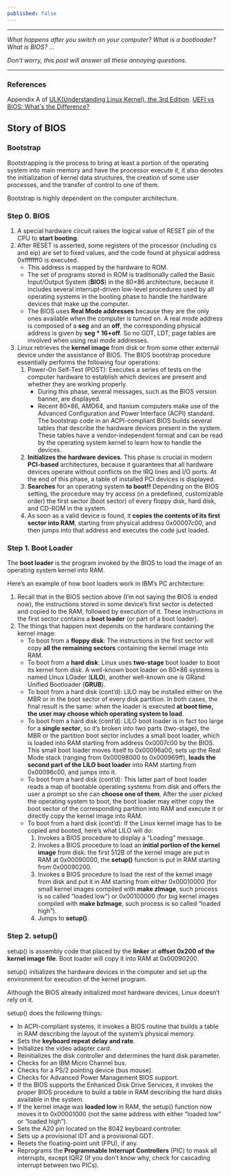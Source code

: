 ```yaml
---
published: false
---
```

---

_What happens after you switch on your computer? What is a bootloader? What is BIOS? ..._

_Don't worry, this post will answer all these annoying questions._

---
### References
Appendix A of [ULK(Understanding Linux Kernel), the 3rd Edition](https://www.amazon.com/Understanding-Linux-Kernel-Third-Daniel/dp/0596005652). 
[UEFI vs BIOS: What's the Difference?](https://www.freecodecamp.org/news/uefi-vs-bios/#:~:text=UEFI%20provides%20faster%20boot%20time,booting%20from%20unauthorized%2Funsigned%20applications.)

## Story of BIOS
### Bootstrap 
Bootstrapping is the process to bring at least a portion of the operating system into main memory and have the processor execute it, it also denotes the initialization of kernel data structures, the creation of some user processes, and the transfer of control to one of them.

Bootstrap is highly dependent on the computer architecture.
### Step 0. BIOS
1. A special hardware circuit raises the logical value of RESET pin of the CPU to **start booting**.
2. After RESET is asserted, some registers of the processor (including cs and eip) are set to fixed values, and the code found at physical address 0xfffffff0 is executed.
	* This address is mapped by the hardware to ROM.
	* The set of programs stored in ROM is traditionally called the Basic Input/Output System (**BIOS**) in the 80×86 architecture, because it includes several interrupt-driven low-level procedures used by all operating systems in the booting phase to handle the hardware devices that make up the computer.
	* The BIOS uses **Real Mode addresses** because they are the only ones available when the computer is turned on. A real mode address is composed of a **seg** and an **off**, the corresponding physical address is given by **seg * 16+off**. So no GDT, LDT, page tables are involved when using real mode addresses.
3. Linux retrieves the **kernel image** from disk or from some other external device under the assistance of BIOS. The BIOS bootstrap procedure essentially performs the following four operations:
	1. Power-On Self-Test (POST): Executes a series of tests on the computer hardware to establish which devices are present and whether they are working properly.
    	* During this phase, several messages, such as the BIOS version banner, are displayed.
        * Recent 80×86, AMD64, and Itanium computers make use of the Advanced Configuration and Power Interface (ACPI) standard. The bootstrap code in an ACPI-compliant BIOS builds several tables that describe the hardware devices present in the system. These tables have a vendor-independent format and can be read by the operating system kernel to learn how to handle the devices.
	2. **Initializes the hardware devices**. This phase is crucial in modern **PCI-based** architectures, because it guarantees that all hardware devices operate without conflicts on the IRQ lines and I/O ports. At the end of this phase, a table of installed PCI devices is displayed.
    3. **Searches** for an operating system **to boot!!** Depending on the BIOS setting, the procedure may try access (in a predefined, customizable order) the first sector (boot sector) of every floppy disk, hard disk, and CD-ROM in the system.
    4. As soon as a valid device is found, it **copies the contents of its first sector into RAM**, starting from physical address 0x00007c00, and then jumps into that address and executes the code just loaded.

### Step 1. Boot Loader
The **boot loader** is the program invoked by the BIOS to load the image of an operating system kernel into RAM.

Here’s an example of how boot loaders work in IBM’s PC architecture:
1. Recall that in the BIOS section above (I’m not saying the BIOS is ended now), the instructions stored in some device’s first sector is detected and copied to the RAM, followed by execution of it. These instructions in the first sector contains a **boot loader** (or part of a boot loader).
2. The things that happen next depends on the hardware containing the kernel image:
	* To boot from a **floppy disk**: The instructions in the first sector will copy **all the remaining sectors** containing the kernel image into RAM.
    * To boot from a **hard disk**: Linux uses **two-stage** boot loader to boot its kernel form disk. A well-known boot loader on 80×86 systems is named LInux LOader (**LILO**), another well-known one is GRand Unified Bootloader (**GRUB**).
    * To boot from a hard disk (cont’d): LILO may be installed either on the MBR or in the boot sector of every disk partition. In both cases, the final result is the same: when the loader is executed **at boot time, the user may choose which operating system to load**.
    * To boot from a hard disk (cont’d): LILO boot loader is in fact too large for a **single sector**, so it’s broken into two parts (two-stage), the MBR or the partition boot sector includes a small boot loader, which is loaded into RAM starting from address 0x0007c00 by the BIOS. This small boot loader moves itself to 0x00096a00, sets up the Real Mode stack (ranging from 0x00098000 to 0x000969ff), **loads the second part of the LILO boot loader** into RAM starting from 0x00096c00, and jumps into it.
    * To boot from a hard disk (cont’d): This latter part of boot loader reads a map of bootable operating systems from disk and offers the user a prompt so she can **choose one of them**. After the user picked the operating system to boot, the boot loader may either copy the boot sector of the corresponding partition into RAM and execute it or directly copy the kernel image into RAM.
    * To boot from a hard disk (cont’d): If the Linux kernel image has to be copied and booted, here’s what LILO will do:
    	1. Invokes a BIOS procedure to display a “Loading” message.
        2. Invokes a BIOS procedure to load an **initial portion of the kernel image** from disk: the first 512B of the kernel image are put in RAM at 0x00090000, the **setup()** function is put in RAM starting from 0x00090200.
        3. Invokes a BIOS procedure to load the rest of the kernel image from disk and put it in AM starting from either 0x00010000 (for small kernel images compiled with **make zImage**, such process is so called “loaded low”) or 0x00100000 (for big kernel images compiled with **make bzImage**, such process is so called “loaded high”).
        4. Jumps to **setup()**.

### Step 2. setup()
setup() is assembly code that placed by the **linker** at **offset 0x200 of the kernel image file**. Boot loader will copy it into RAM at 0x00090200.

setup() initializes the hardware devices in the computer and set up the environment for execution of the kernel program.

Although the BIOS already initialized most hardware devices, Linux doesn’t rely on it.

setup() does the following things:
* In ACPI-compliant systems, it invokes a BIOS routine that builds a table in RAM describing the layout of the system’s physical memory.
* Sets the **keyboard repeat delay and rate**.
* Initializes the video adapter card.
* Reinitializes the disk controller and determines the hard disk parameter.
* Checks for an IBM Micro Channel bus.
* Checks for a PS/2 pointing device (bus mouse).
* Checks for Advanced Power Management BIOS support.
* If the BIOS supports the Enhanced Disk Drive Services, it invokes the proper BIOS procedure to build a table in RAM describing the hard disks available in the system.
* If the kernel image was **loaded low** in RAM, the setup() function now moves it to 0x00001000 (not the same address with either “loaded low” or “loaded high”).
* Sets the A20 pin located on the 8042 keyboard controller.
* Sets up a provisional IDT and a provisional GDT.
* Resets the floating-point unit (FPU), if any.
* Reprograms the **Programmable Interrupt Controllers** (PIC) to mask all interrupts, except IQR2 (If you don’t know why, check for cascading interrupt between two PICs).